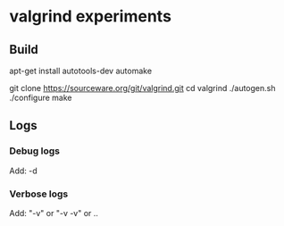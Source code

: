 # valgrind experiments

## Build
apt-get install autotools-dev automake

git clone https://sourceware.org/git/valgrind.git
cd valgrind
./autogen.sh
./configure
make


## Logs

### Debug logs
Add: -d

### Verbose logs
Add: "-v" or "-v -v" or ..
